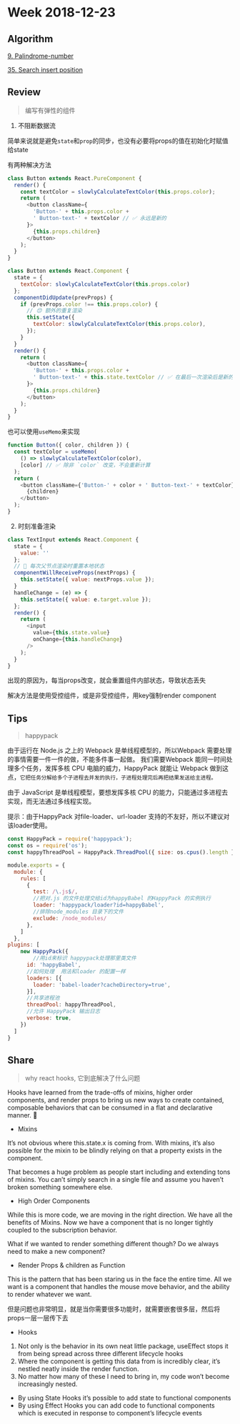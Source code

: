# Week 2018-12-23

## Algorithm

[9. Palindrome-number](https://leetcode.com/problems/palindrome-number/description/)

[35. Search insert position](https://leetcode.com/problems/search-insert-position/description/)

## Review

> 编写有弹性的组件

1. 不阻断数据流

简单来说就是避免`state`和`prop`的同步，也没有必要将props的值在初始化时赋值给state

有两种解决方法

```js
class Button extends React.PureComponent {
  render() {
    const textColor = slowlyCalculateTextColor(this.props.color);
    return (
      <button className={
        'Button-' + this.props.color +
        ' Button-text-' + textColor // ✅ 永远是新的
      }>
        {this.props.children}
      </button>
    );
  }
}
```

```js
class Button extends React.Component {
  state = {
    textColor: slowlyCalculateTextColor(this.props.color)
  };
  componentDidUpdate(prevProps) {
    if (prevProps.color !== this.props.color) {
      // 😔 额外的重复渲染
      this.setState({
        textColor: slowlyCalculateTextColor(this.props.color),
      });
    }
  }
  render() {
    return (
      <button className={
        'Button-' + this.props.color +
        ' Button-text-' + this.state.textColor // ✅ 在最后一次渲染后是新的
      }>
        {this.props.children}
      </button>
    );
  }
}
```

也可以使用`useMemo`来实现
```js
function Button({ color, children }) {
  const textColor = useMemo(
    () => slowlyCalculateTextColor(color),
    [color] // ✅ 除非 `color` 改变，不会重新计算
  );
  return (
    <button className={'Button-' + color + ' Button-text-' + textColor}>
      {children}
    </button>
  );
}
```

2. 时刻准备渲染

```js
class TextInput extends React.Component {
  state = {
    value: ''
  };
  // 🔴 每次父节点渲染时重置本地状态
  componentWillReceiveProps(nextProps) {
    this.setState({ value: nextProps.value });
  }
  handleChange = (e) => {
    this.setState({ value: e.target.value });
  };
  render() {
    return (
      <input
        value={this.state.value}
        onChange={this.handleChange}
      />
    );
  }
}
```

出现的原因为，每当props改变，就会重置组件内部状态，导致状态丢失

解决方法是使用受控组件，或是非受控组件，用key强制render component

## Tips

> happypack

由于运行在 Node.js 之上的 Webpack 是单线程模型的，所以Webpack 需要处理的事情需要一件一件的做，不能多件事一起做。
我们需要Webpack 能同一时间处理多个任务，发挥多核 CPU 电脑的威力，HappyPack 就能让 Webpack 做到这点，`它把任务分解给多个子进程去并发的执行，子进程处理完后再把结果发送给主进程。`

由于 JavaScript 是单线程模型，要想发挥多核 CPU 的能力，只能通过多进程去实现，而无法通过多线程实现。

提示：由于HappyPack 对file-loader、url-loader 支持的不友好，所以不建议对该loader使用。

```js
const HappyPack = require('happypack');
const os = require('os');
const happyThreadPool = HappyPack.ThreadPool({ size: os.cpus().length });

module.exports = {
  module: {
    rules: [
      {
        test: /\.js$/,
        //把对.js 的文件处理交给id为happyBabel 的HappyPack 的实例执行
        loader: 'happypack/loader?id=happyBabel',
        //排除node_modules 目录下的文件
        exclude: /node_modules/
      },
    ]
  },
plugins: [
    new HappyPack({
        //用id来标识 happypack处理那里类文件
      id: 'happyBabel',
      //如何处理  用法和loader 的配置一样
      loaders: [{
        loader: 'babel-loader?cacheDirectory=true',
      }],
      //共享进程池
      threadPool: happyThreadPool,
      //允许 HappyPack 输出日志
      verbose: true,
    })
  ]
}
```

## Share

> why react hooks, 它到底解决了什么问题

Hooks have learned from the trade-offs of mixins, higher order components, and render props to bring us new ways to create contained, composable behaviors that can be consumed in a flat and declarative manner. 💪

- Mixins

It’s not obvious where this.state.x is coming from. With mixins, it’s also possible for the mixin to be blindly relying on that a property exists in the component.

That becomes a huge problem as people start including and extending tons of mixins. You can’t simply search in a single file and assume you haven’t broken something somewhere else.

- High Order Components

While this is more code, we are moving in the right direction. We have all the benefits of Mixins. Now we have a <MouseRender /> component that is no longer tightly coupled to the subscription behavior.

What if we wanted to render something different though? Do we always need to make a new component?

- Render Props & children as Function

This is the pattern that has been staring us in the face the entire time. All we want is a component that handles the mouse move behavior, and the ability to render whatever we want.

但是问题也非常明显，就是当你需要很多功能时，就需要嵌套很多层，然后将props一层一层传下去

- Hooks

1. Not only is the behavior in its own neat little package, useEffect stops it from being spread across three different lifecycle hooks
2. Where the component is getting this data from is incredibly clear, it’s nestled neatly inside the render function.
3. No matter how many of these I need to bring in, my code won’t become increasingly nested.

- By using State Hooks it’s possible to add state to functional components
- By using Effect Hooks you can add code to functional components which is executed in response to component’s lifecycle events